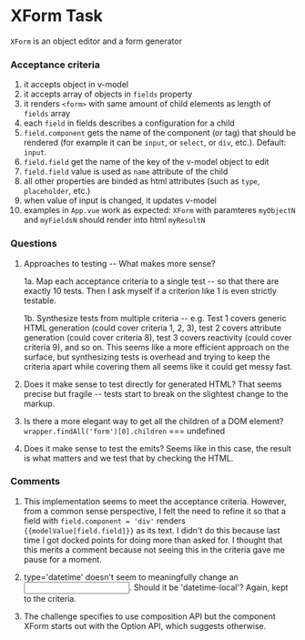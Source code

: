 # XForm Task

`XForm` is an object editor and a form generator

### Acceptance criteria

1. it accepts object in v-model
2. it accepts array of objects in `fields` property
3. it renders `<form>` with same amount of child elements as length of `fields` array
4. each `field` in fields describes a configuration for a child
5. `field.component` gets the name of the component (or tag) that should be rendered (for example it can be `input`, or `select`, or `div`, etc.). Default: `input`.
6. `field.field` get the name of the key of the v-model object to edit
7. `field.field` value is used as `name` attribute of the child
8. all other properties are binded as html attributes (such as `type`, `placeholder`, etc.)
9. when value of input is changed, it updates v-model
10. examples in `App.vue` work as expected: `XForm` with paramteres `myObjectN` and `myFieldsN` should render into html `myResultN`

### Questions

1. Approaches to testing -- What makes more sense?

    1a. Map each acceptance criteria to a single test -- so that there are exactly 10 tests. Then I ask myself if a criterion like 1 is even strictly testable.

    1b. Synthesize tests from multiple criteria -- e.g. Test 1 covers generic HTML generation (could cover criteria 1, 2, 3), test 2 covers attribute generation (could cover criteria 8), test 3 covers reactivity (could cover criteria 9), and so on. This seems like a more efficient approach on the surface, but synthesizing tests is overhead and trying to keep the criteria apart while covering them all seems like it could get messy fast.

2. Does it make sense to test directly for generated HTML? That seems precise but fragile -- tests start to break on the slightest change to the markup.

3. Is there a more elegant way to get all the children of a DOM element? `wrapper.findAll('form')[0].children` === undefined

4. Does it make sense to test the emits? Seems like in this case, the result is what matters and we test that by checking the HTML.

### Comments

1. This implementation seems to meet the acceptance criteria. However, from a common sense perspective, I felt the need to refine it so that a field with `field.component = 'div'` renders `{{modelValue[field.field]}}` as its text. I didn't do this because last time I got docked points for doing more than asked for. I thought that this merits a comment because not seeing this in the criteria gave me pause for a moment.

2. type='datetime' doesn't seem to meaningfully change an <input>. Should it be 'datetime-local'? Again, kept to the criteria.

3. The challenge specifies to use composition API but the component XForm starts out with the Option API, which suggests otherwise.

